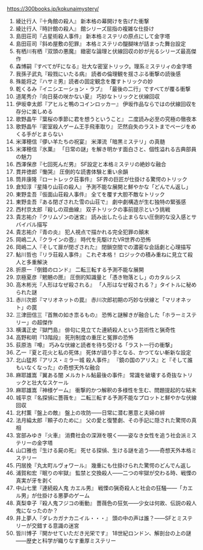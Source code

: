 https://300books.jp/kokunaimystery/

1. 綾辻行人『十角館の殺人』 新本格の幕開けを告げた衝撃
2. 綾辻行人『時計館の殺人』 館シリーズ屈指の複雑な仕掛け
3. 島田荘司『占星術殺人事件』 新本格ミステリの原点にして金字塔
4. 島田荘司『斜め屋敷の犯罪』 本格ミステリの醍醐味が詰まった舞台設定
5. 有栖川有栖『双頭の悪魔』 緻密な論理と伏線回収の妙が光るシリーズ最高傑作
6. 森博嗣『すべてがFになる』壮大な密室トリック。理系ミステリィの金字塔
7. 我孫子武丸『殺戮にいたる病』 読者の倫理観を揺さぶる衝撃の読後感
8. 殊能将之『ハサミ男』読者の固定観念を覆すトリックの妙
9. 乾くるみ『イニシエーション・ラブ』 「最後の二行」ですべてが覆る衝撃
10. 道尾秀介『向日葵の咲かない夏』 巧妙なトリックと伏線回収
11. 伊坂幸太郎『アヒルと鴨のコインロッカー』 伊坂作品ならではの伏線回収を存分に楽しめる
12. 歌野晶午『葉桜の季節に君を想うということ』 二度読み必至の究極の徹夜本
13. 歌野晶午『密室殺人ゲーム王手飛車取り』 茫然自失のラストまでページをめくる手がとまらない
14. 米澤穂信『儚い羊たちの祝宴』 米澤流「暗黒ミステリ」の真髄
15. 米澤穂信『氷菓』 「日常の謎」を解き明かす面白さと、個性溢れる古典部員の魅力
16. 西澤保彦『七回死んだ男』 SF設定と本格ミステリの絶妙な融合
17. 貫井徳郎『慟哭』 圧倒的な読書体験と重い余韻
18. 筒井康隆『ロートレック荘事件』 SF界の巨匠が仕掛ける驚愕のトリック
19. 倉知淳『星降り山荘の殺人』 予測不能な展開と鮮やかな「どんでん返し」
20. 東野圭吾『仮面山荘殺人事件』 全てを覆す大胆不敵なトリック
21. 東野圭吾『ある閉ざされた雪の山荘で』 劇中劇構造が生む独特の緊張感
22. 西村京太郎『殺しの双曲線』 双子トリックの事前提示という挑戦
23. 貴志祐介『クリムゾンの迷宮』 読み出したら止まらない圧倒的な没入感とサバイバル描写
24. 貴志祐介『青の炎』 犯人視点で描かれる完全犯罪の顛末
25. 岡嶋二人『クラインの壺』 時代を先駆けたVR世界の恐怖
26. 岡嶋二人『そして扉が閉ざされた』 閉鎖空間での濃密な会話劇と心理描写
27. 鮎川哲也『リラ荘殺人事件』 これぞ本格！ ロジックの積み重ねに見立て殺人と多重解決
28. 折原一『倒錯のロンド』 二転三転する予測不能な展開
29. 京極夏彦『魍魎の匣』 圧倒的知識量と「憑き物落とし」のカタルシス
30. 高木彬光『人形はなぜ殺される』 「人形はなぜ殺される？」タイトルに秘められた謎
31. 赤川次郎『マリオネットの罠』 赤川次郎初期の巧妙な伏線と「マリオネット」の罠
32. 三津田信三『首無の如き祟るもの』 恐怖と謎解きが融合した「ホラーミステリー」の超傑作
33. 横溝正史『獄門島』 俳句に見立てた連続殺人という芸術性と猟奇性
34. 高野和明『13階段』 死刑制度の重圧と冤罪の恐怖
35. 荻原浩『噂』 巧みな伏線と読者を待ち受ける「ラスト一行の衝撃」
36. 乙一『夏と花火と私の死体』 死体が語り手となる、かつてない斬新な設定
37. 北山猛邦『アリス・ミラー城 殺人事件』 『鏡の国のアリス』と『そして誰もいなくなった』の奇想天外な融合
38. 麻耶雄嵩『翼ある闇 メルカトル鮎最後の事件』 常識を破壊する奇抜なトリックと壮大なスケール
39. 麻耶雄嵩『神様ゲーム』 衝撃的かつ解釈の多様性を生む、問題提起的な結末
40. 城平京『名探偵に薔薇を』 二転三転する予測不能なプロットと鮮やかな伏線回収
41. 北村薫『盤上の敵』 盤上の攻防――日常に潜む悪意と夫婦の絆
42. 法月綸太郎『頼子のために』 父の愛と復讐劇、その手記に隠された驚愕の真相
43. 宮部みゆき『火車』 消費社会の深淵を覗く――姿なき女性を追う社会派ミステリーの金字塔
44. 山口雅也『生ける屍の死』 死せる探偵、生ける謎を追う――奇想天外本格ミステリー
45. 円居挽『丸太町ルヴォワール』 幾重にも仕掛けられた驚愕のどんでん返し
46. 浦賀和宏『眠りの牢獄』 監禁と交換殺人――二つの牢獄が交わる時、戦慄の真実が牙を剥く
47. 中山七里『連続殺人鬼 カエル男』 戦慄の猟奇殺人と社会の狂騒――「カエル男」が仕掛ける悪夢のゲーム
48. 真梨幸子『殺人鬼フジコの衝動』 薔薇色の狂気――少女は何故、伝説の殺人鬼になったのか？
49. 井上夢人『ダレカガナカニイル・・・』 頭の中の声は誰？――SFとミステリーが交錯する意識の迷宮
50. 皆川博子『開かせていただき光栄です』 18世紀ロンドン、解剖台の上の謎――歴史と科学が織りなす重厚ミステリー
